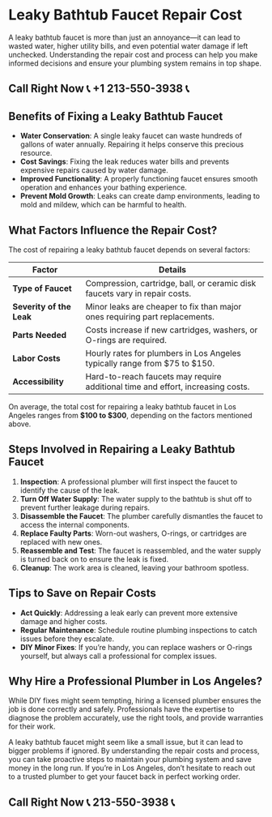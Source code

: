 # Leaky Bathtub Faucet Repair Cost  

A leaky bathtub faucet is more than just an annoyance—it can lead to wasted water, higher utility bills, and even potential water damage if left unchecked. Understanding the repair cost and process can help you make informed decisions and ensure your plumbing system remains in top shape.  

## Call Right Now 📞 +1 213-550-3938 📞

## Benefits of Fixing a Leaky Bathtub Faucet  

- **Water Conservation**: A single leaky faucet can waste hundreds of gallons of water annually. Repairing it helps conserve this precious resource.  
- **Cost Savings**: Fixing the leak reduces water bills and prevents expensive repairs caused by water damage.  
- **Improved Functionality**: A properly functioning faucet ensures smooth operation and enhances your bathing experience.  
- **Prevent Mold Growth**: Leaks can create damp environments, leading to mold and mildew, which can be harmful to health.  

## What Factors Influence the Repair Cost?  

The cost of repairing a leaky bathtub faucet depends on several factors:  

| **Factor**               | **Details**                                                                 |  
|--------------------------|-----------------------------------------------------------------------------|  
| **Type of Faucet**       | Compression, cartridge, ball, or ceramic disk faucets vary in repair costs. |  
| **Severity of the Leak**  | Minor leaks are cheaper to fix than major ones requiring part replacements. |  
| **Parts Needed**          | Costs increase if new cartridges, washers, or O-rings are required.         |  
| **Labor Costs**           | Hourly rates for plumbers in Los Angeles typically range from $75 to $150.   |  
| **Accessibility**        | Hard-to-reach faucets may require additional time and effort, increasing costs.|  

On average, the total cost for repairing a leaky bathtub faucet in Los Angeles ranges from **$100 to $300**, depending on the factors mentioned above.  

## Steps Involved in Repairing a Leaky Bathtub Faucet  

1. **Inspection**: A professional plumber will first inspect the faucet to identify the cause of the leak.  
2. **Turn Off Water Supply**: The water supply to the bathtub is shut off to prevent further leakage during repairs.  
3. **Disassemble the Faucet**: The plumber carefully dismantles the faucet to access the internal components.  
4. **Replace Faulty Parts**: Worn-out washers, O-rings, or cartridges are replaced with new ones.  
5. **Reassemble and Test**: The faucet is reassembled, and the water supply is turned back on to ensure the leak is fixed.  
6. **Cleanup**: The work area is cleaned, leaving your bathroom spotless.  

## Tips to Save on Repair Costs  

- **Act Quickly**: Addressing a leak early can prevent more extensive damage and higher costs.  
- **Regular Maintenance**: Schedule routine plumbing inspections to catch issues before they escalate.  
- **DIY Minor Fixes**: If you’re handy, you can replace washers or O-rings yourself, but always call a professional for complex issues.  

## Why Hire a Professional Plumber in Los Angeles?  

While DIY fixes might seem tempting, hiring a licensed plumber ensures the job is done correctly and safely. Professionals have the expertise to diagnose the problem accurately, use the right tools, and provide warranties for their work.  

A leaky bathtub faucet might seem like a small issue, but it can lead to bigger problems if ignored. By understanding the repair costs and process, you can take proactive steps to maintain your plumbing system and save money in the long run. If you’re in Los Angeles, don’t hesitate to reach out to a trusted plumber to get your faucet back in perfect working order.
## Call Right Now 📞 213-550-3938 📞